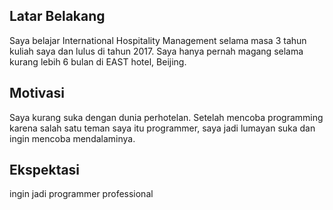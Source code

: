 [//]: # (Ceritakan sedikit tentang latar belakangmu seperti pendidikan terakhir atau pekerjaan sebelumnya)
## Latar Belakang
Saya belajar International Hospitality Management selama masa 3 tahun kuliah saya dan lulus di tahun 2017. Saya hanya pernah magang selama kurang lebih 6 bulan di EAST hotel, Beijing.

[//]: # (Motivasi apa yang mendorongmu untuk ikut program coding bootcamp di Hacktiv8?)
## Motivasi
Saya kurang suka dengan dunia perhotelan. Setelah mencoba programming karena salah satu teman saya itu programmer,
saya jadi lumayan suka dan ingin mencoba mendalaminya.

[//]: # (Beri tahu kami, apa yang ingin kamu dapatkan di Hacktiv8 dan apa yang ingin kamu capai setelah lulus dari sini?)
## Ekspektasi
ingin jadi programmer professional

[//]: # (Apakah ada hal lain yang ingin disampaikan? Bila ada, kamu bebas untuk menuliskannya)
